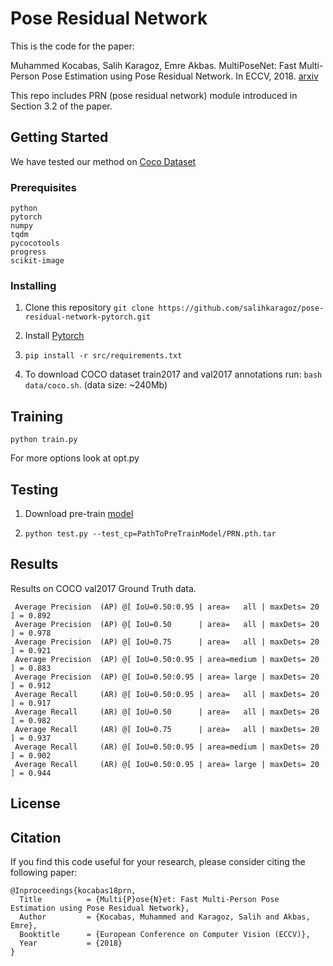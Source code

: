 # Pose Residual Network

This is the code for the paper:

Muhammed Kocabas, Salih Karagoz, Emre Akbas. MultiPoseNet: Fast Multi-Person Pose Estimation using Pose Residual Network. In ECCV, 2018. [arxiv](https://arxiv.org/abs/1807.04067)

This repo includes PRN (pose residual network) module introduced in Section 3.2 of the  paper.

## Getting Started
We have tested our method on [Coco Dataset](http://cocodataset.org)

### Prerequisites

```
python
pytorch
numpy
tqdm
pycocotools
progress
scikit-image
```

### Installing

1. Clone this repository 
`git clone https://github.com/salihkaragoz/pose-residual-network-pytorch.git`

2. Install [Pytorch](https://pytorch.org/)

3. `pip install -r src/requirements.txt`

4. To download COCO dataset train2017 and val2017 annotations run: `bash data/coco.sh`. (data size: ~240Mb)

## Training

`python train.py`

For more options look at opt.py

## Testing

1. Download pre-train [model](https://drive.google.com/file/d/1Bp25zaMDoQp9BI-ge-5jpIMs0mNiPKA3/view?usp=sharing)

2. `python test.py --test_cp=PathToPreTrainModel/PRN.pth.tar`

## Results
Results on COCO val2017 Ground Truth data.

```
 Average Precision  (AP) @[ IoU=0.50:0.95 | area=   all | maxDets= 20 ] = 0.892
 Average Precision  (AP) @[ IoU=0.50      | area=   all | maxDets= 20 ] = 0.978
 Average Precision  (AP) @[ IoU=0.75      | area=   all | maxDets= 20 ] = 0.921
 Average Precision  (AP) @[ IoU=0.50:0.95 | area=medium | maxDets= 20 ] = 0.883
 Average Precision  (AP) @[ IoU=0.50:0.95 | area= large | maxDets= 20 ] = 0.912
 Average Recall     (AR) @[ IoU=0.50:0.95 | area=   all | maxDets= 20 ] = 0.917
 Average Recall     (AR) @[ IoU=0.50      | area=   all | maxDets= 20 ] = 0.982
 Average Recall     (AR) @[ IoU=0.75      | area=   all | maxDets= 20 ] = 0.937
 Average Recall     (AR) @[ IoU=0.50:0.95 | area=medium | maxDets= 20 ] = 0.902
 Average Recall     (AR) @[ IoU=0.50:0.95 | area= large | maxDets= 20 ] = 0.944

```

## License

## Citation
If you find this code useful for your research, please consider citing the following paper:
```
@Inproceedings{kocabas18prn,
  Title          = {Multi{P}ose{N}et: Fast Multi-Person Pose Estimation using Pose Residual Network},
  Author         = {Kocabas, Muhammed and Karagoz, Salih and Akbas, Emre},
  Booktitle      = {European Conference on Computer Vision (ECCV)},
  Year           = {2018}
}
```
